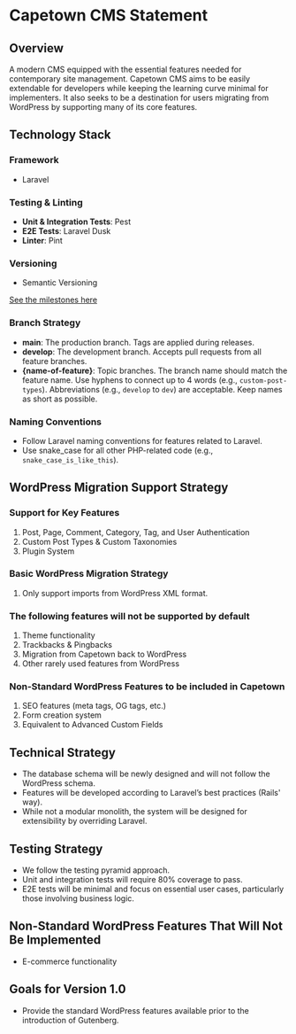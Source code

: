 # Capetown CMS Statement

## Overview
A modern CMS equipped with the essential features needed for contemporary site management. Capetown CMS aims to be easily extendable for developers while keeping the learning curve minimal for implementers. It also seeks to be a destination for users migrating from WordPress by supporting many of its core features.

## Technology Stack

### Framework
- Laravel

### Testing & Linting
- **Unit & Integration Tests**: Pest
- **E2E Tests**: Laravel Dusk
- **Linter**: Pint

### Versioning
- Semantic Versioning

[See the milestones here](https://github.com/kohki-shikata/capetown-cms/milestones)

### Branch Strategy
- **main**: The production branch. Tags are applied during releases.
- **develop**: The development branch. Accepts pull requests from all feature branches.
- **{name-of-feature}**: Topic branches. The branch name should match the feature name. Use hyphens to connect up to 4 words (e.g., `custom-post-types`). Abbreviations (e.g., `develop` to `dev`) are acceptable. Keep names as short as possible.

### Naming Conventions
- Follow Laravel naming conventions for features related to Laravel.
- Use snake_case for all other PHP-related code (e.g., `snake_case_is_like_this`).

## WordPress Migration Support Strategy

### Support for Key Features
  1. Post, Page, Comment, Category, Tag, and User Authentication
  1. Custom Post Types & Custom Taxonomies
  1. Plugin System

### Basic WordPress Migration Strategy
  1. Only support imports from WordPress XML format.

### The following features will not be supported by default
  1. Theme functionality
  1. Trackbacks & Pingbacks
  1. Migration from Capetown back to WordPress
  1. Other rarely used features from WordPress

### Non-Standard WordPress Features to be included in Capetown
  1. SEO features (meta tags, OG tags, etc.)
  1. Form creation system
  1. Equivalent to Advanced Custom Fields

## Technical Strategy
- The database schema will be newly designed and will not follow the WordPress schema.
- Features will be developed according to Laravel’s best practices (Rails' way).
- While not a modular monolith, the system will be designed for extensibility by overriding Laravel.

## Testing Strategy
- We follow the testing pyramid approach.
- Unit and integration tests will require 80% coverage to pass.
- E2E tests will be minimal and focus on essential user cases, particularly those involving business logic.

## Non-Standard WordPress Features That Will Not Be Implemented
- E-commerce functionality

## Goals for Version 1.0
- Provide the standard WordPress features available prior to the introduction of Gutenberg.
